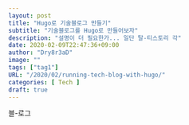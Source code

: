 ```yaml
---
layout: post
title: "Hugo로 기술블로그 만들기"
subtitle: "기술블로그를 Hugo로 만들어보자"
description: "설명이 더 필요한가... 일단 탈-티스토리 각"
date: 2020-02-09T22:47:36+09:00
author: "Dry8r3aD"
image: ""
tags: ["tag1"]
URL: "/2020/02/running-tech-blog-with-hugo/"
categories: [ Tech ]
draft: true
---
```


블-로그
